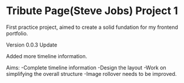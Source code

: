 # Tribute Page(Steve Jobs) Project 1
First practice project, aimed to create a solid fundation for my frontend portfolio.







Version 0.0.3 Update

Added more timeline information.

Aims:
-Complete timeline information
-Design the layout
-Work on simplifying the overall structure
-Image rollover needs to be improved.